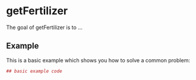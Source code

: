 # getFertilizer

The goal of getFertilizer is to ...

## Example

This is a basic example which shows you how to solve a common problem:

``` r
## basic example code
```
